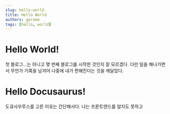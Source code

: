 ```yaml
---
slug: hello-world
title: Hello World
authors: gerome
tags: [hello, world]
---
```

# Hello World!
첫 블로그...는 아니고 몇 번째 블로그를 시작한 것인지 잘 모르겠다. 다만 일을 해나가면서 무언가 기록을 남겨야 나중에 내가 편해진다는 것을 깨달았다. 


# Hello Docusaurus!
도큐사우루스를 고른 이유는 간단해서다. 나는 프론트엔드를 알지도 못하고 